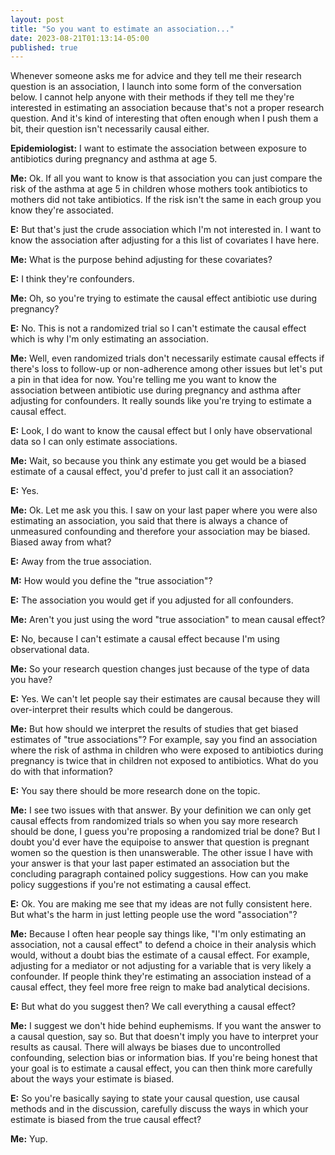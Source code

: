 ```yaml
---
layout: post
title: "So you want to estimate an association..."
date: 2023-08-21T01:13:14-05:00
published: true
---
```


Whenever someone asks me for advice and they tell me their research question is an association, I launch into some form of the conversation below. I cannot help anyone with their methods if they tell me they're interested in estimating an association because that's not a proper research question. And it's kind of interesting that often enough when I push them a bit, their question isn't necessarily causal either.


**Epidemiologist:** I want to estimate the association between exposure to antibiotics during pregnancy and asthma at age 5. 

**Me:** Ok. If all you want to know is that association you can just compare the risk of the asthma at age 5 in children whose mothers took antibiotics to mothers did not take antibiotics. If the risk isn't the same in each group you know they're associated.

**E:** But that's just the crude association which I'm not interested in. I want to know the association after adjusting for a this list of covariates I have here.

**Me:** What is the purpose behind adjusting for these covariates?

**E:** I think they're confounders. 

**Me:** Oh, so you're trying to estimate the causal effect antibiotic use during pregnancy?

**E:** No. This is not a randomized trial so I can't estimate the causal effect which is why I'm only estimating an association.

**Me:** Well, even randomized trials don't necessarily estimate causal effects if there's loss to follow-up or non-adherence among other issues but let's put a pin in that idea for now. You're telling me you want to know the association between antibiotic use during pregnancy and asthma after adjusting for confounders. It really sounds like you're trying to estimate a causal effect.

**E:** Look, I do want to know the causal effect but I only have observational data so I can only estimate associations.

**Me:** Wait, so because you think any estimate you get would be a biased estimate of a causal effect, you'd prefer to just call it an association?

**E:** Yes.

**Me:** Ok. Let me ask you this. I saw on your last paper where you were also estimating an association, you said that there is always a chance of unmeasured confounding and therefore your association may be biased. Biased away from what?

**E:** Away from the true association.

**M:** How would you define the "true association"?

**E:** The association you would get if you adjusted for all confounders. 

**Me:** Aren't you just using the word "true association" to mean causal effect?

**E:** No, because I can't estimate a causal effect because I'm using observational data. 

**Me:** So your research question changes just because of the type of data you have?

**E:** Yes. We can't let people say their estimates are causal because they will over-interpret their results which could be dangerous. 

**Me:** But how should we interpret the results of studies that get biased estimates of "true associations"? For example, say you find an association where the risk of asthma in children who were exposed to antibiotics during pregnancy is twice that in children not exposed to antibiotics. What do you do with that information?

**E:** You say there should be more research done on the topic. 

**Me:** I see two issues with that answer. By your definition we can only get causal effects from randomized trials so when you say more research should be done, I guess you're proposing a randomized trial be done? But I doubt you'd ever have the equipoise to answer that question is pregnant women so the question is then unanswerable. The other issue I have with your answer is that your last paper estimated an association but the concluding paragraph contained policy suggestions. How can you make policy suggestions if you're not estimating a causal effect.

**E:** Ok. You are making me see that my ideas are not fully consistent here. But what's the harm in just letting people use the word "association"?

**Me:** Because I often hear people say things like, "I'm only estimating an association, not a causal effect" to defend a choice in their analysis which would, without a doubt bias the estimate of a causal effect. For example, adjusting for a mediator or not adjusting for a variable that is very likely a confounder. If people think they're estimating an association instead of a causal effect, they feel more free reign to make bad analytical decisions.

**E:** But what do you suggest then? We call everything a causal effect?

**Me:** I suggest we don't hide behind euphemisms. If you want the answer to a causal question, say so. But that doesn't imply you have to interpret your results as causal. There will always be biases due to uncontrolled confounding, selection bias or information bias. If you're being honest that your goal is to estimate a causal effect, you can then think more carefully about the ways your estimate is biased. 

**E:** So you're basically saying to state your causal question, use causal methods and in the discussion, carefully discuss the ways in which your estimate is biased from the true causal effect?

**Me:** Yup.





